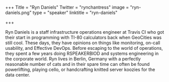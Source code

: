 +++
Title = "Ryn Daniels"
Twitter = "rynchantress"
image = "ryn-daniels.png"
type = "speaker"
linktitle = "ryn-daniels"

+++

Ryn Daniels is a staff infrastructure operations engineer at Travis CI who got their start in programming with TI-80 calculators back when GeoCities was still cool. These days, they have opinions on things like monitoring, on-call usability, and Effective DevOps.  Before escaping to the world of operations, they spent a few years doing RSPEAKERBIOD and systems engineering in the corporate world. Ryn lives in Berlin, Germany with a perfectly reasonable number of cats and in their spare time can often be found powerlifting, playing cello, or handcrafting knitted server koozies for the data center.
